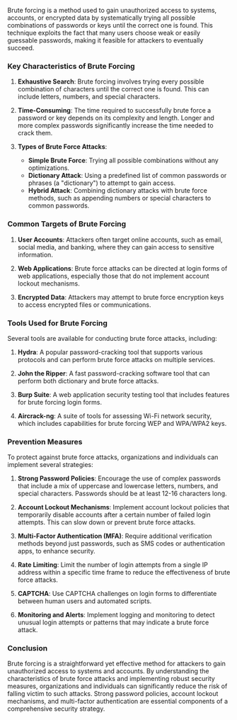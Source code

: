 Brute forcing is a method used to gain unauthorized access to systems, accounts, or encrypted data by systematically trying all possible combinations of passwords or keys until the correct one is found. This technique exploits the fact that many users choose weak or easily guessable passwords, making it feasible for attackers to eventually succeed.

### Key Characteristics of Brute Forcing

1. **Exhaustive Search**: Brute forcing involves trying every possible combination of characters until the correct one is found. This can include letters, numbers, and special characters.

2. **Time-Consuming**: The time required to successfully brute force a password or key depends on its complexity and length. Longer and more complex passwords significantly increase the time needed to crack them.

3. **Types of Brute Force Attacks**:
   - **Simple Brute Force**: Trying all possible combinations without any optimizations.
   - **Dictionary Attack**: Using a predefined list of common passwords or phrases (a "dictionary") to attempt to gain access.
   - **Hybrid Attack**: Combining dictionary attacks with brute force methods, such as appending numbers or special characters to common passwords.

### Common Targets of Brute Forcing

1. **User Accounts**: Attackers often target online accounts, such as email, social media, and banking, where they can gain access to sensitive information.

2. **Web Applications**: Brute force attacks can be directed at login forms of web applications, especially those that do not implement account lockout mechanisms.

3. **Encrypted Data**: Attackers may attempt to brute force encryption keys to access encrypted files or communications.

### Tools Used for Brute Forcing

Several tools are available for conducting brute force attacks, including:

1. **Hydra**: A popular password-cracking tool that supports various protocols and can perform brute force attacks on multiple services.

2. **John the Ripper**: A fast password-cracking software tool that can perform both dictionary and brute force attacks.

3. **Burp Suite**: A web application security testing tool that includes features for brute forcing login forms.

4. **Aircrack-ng**: A suite of tools for assessing Wi-Fi network security, which includes capabilities for brute forcing WEP and WPA/WPA2 keys.

### Prevention Measures

To protect against brute force attacks, organizations and individuals can implement several strategies:

1. **Strong Password Policies**: Encourage the use of complex passwords that include a mix of uppercase and lowercase letters, numbers, and special characters. Passwords should be at least 12-16 characters long.

2. **Account Lockout Mechanisms**: Implement account lockout policies that temporarily disable accounts after a certain number of failed login attempts. This can slow down or prevent brute force attacks.

3. **Multi-Factor Authentication (MFA)**: Require additional verification methods beyond just passwords, such as SMS codes or authentication apps, to enhance security.

4. **Rate Limiting**: Limit the number of login attempts from a single IP address within a specific time frame to reduce the effectiveness of brute force attacks.

5. **CAPTCHA**: Use CAPTCHA challenges on login forms to differentiate between human users and automated scripts.

6. **Monitoring and Alerts**: Implement logging and monitoring to detect unusual login attempts or patterns that may indicate a brute force attack.

### Conclusion

Brute forcing is a straightforward yet effective method for attackers to gain unauthorized access to systems and accounts. By understanding the characteristics of brute force attacks and implementing robust security measures, organizations and individuals can significantly reduce the risk of falling victim to such attacks. Strong password policies, account lockout mechanisms, and multi-factor authentication are essential components of a comprehensive security strategy.